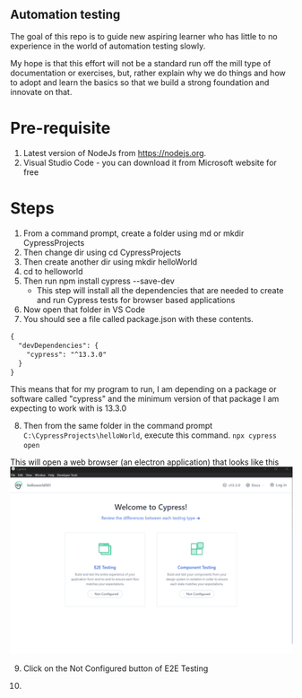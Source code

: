 ## Automation testing 
The goal of this repo is to guide new aspiring learner who has little to no experience in the world of automation testing slowly.

My hope is that this effort will not be a standard run off the mill type of documentation or exercises, but, rather explain why we do things and how to adopt and learn the basics so that we build a strong foundation and innovate on that.

# Pre-requisite
1. Latest version of NodeJs from https://nodejs.org. 
2. Visual Studio Code - you can download it from Microsoft website for free

# Steps
1. From a command prompt, create a folder using md or mkdir CypressProjects
2. Then change dir using cd CypressProjects
3. Then create another dir using mkdir helloWorld
4. cd to helloworld
5. Then run npm install cypress --save-dev
    - This step will install all the dependencies that are needed to create and run Cypress tests for browser based applications
6. Now open that folder in VS Code
7. You should see a file called package.json with these contents. 

```
{
  "devDependencies": {
    "cypress": "^13.3.0"
  }
}
```
This means that for my program to run, I am depending on a package or software called "cypress" and the minimum version of that package I am expecting to work with is 13.3.0

8. Then from the same folder in the command prompt `C:\CypressProjects\helloWorld`, execute this command. `npx cypress open`

This will open a web browser (an electron application) that looks like this
![alt](https://github.com/dineshavsab/CypressProjects/blob/4e7ff3fdc22a8e3f004b1de0407918ec9a3d9c6b/docs/initial_cypress_setup.png)

9. Click on the Not Configured button of E2E Testing     

10. 